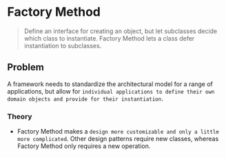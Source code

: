 # Factory Method

> Define an interface for creating an object, but let subclasses decide which class to instantiate. Factory Method lets a class defer instantiation to subclasses.

## Problem

A framework needs to standardize the architectural model for a range of applications, but allow for `individual applications to define their own domain objects and provide for their instantiation`.

### Theory

- Factory Method makes a `design more customizable and only a little more complicated`. Other design patterns require new classes, whereas Factory Method only requires a new operation.
